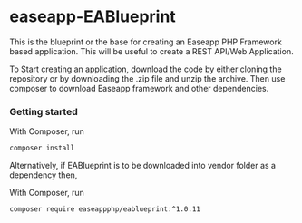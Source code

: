 # easeapp-EABlueprint
This is the blueprint or the base for creating an Easeapp PHP Framework based application. This will be useful to create a REST API/Web Application.

To Start creating an application, download the code by either cloning the repository or by downloading the .zip file and unzip the archive. Then use composer to download Easeapp framework and other dependencies.

### Getting started
With Composer, run

```sh
composer install
```

Alternatively, if EABlueprint is to be downloaded into vendor folder as a dependency then,

With Composer, run

```sh
composer require easeappphp/eablueprint:^1.0.11
```
